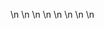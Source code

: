 

















































\n
\n
\n
\n
\n
\n
\n
\n




















































































































































































